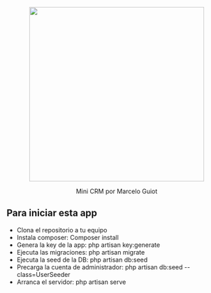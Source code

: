 <p align="center"><a href="https://laravel.com" target="_blank"><img src="https://raw.githubusercontent.com/laravel/art/master/logo-lockup/5%20SVG/2%20CMYK/1%20Full%20Color/laravel-logolockup-cmyk-red.svg" width="400"></a></p>

<p align="center">
Mini CRM por Marcelo Guiot
</p>

## Para iniciar esta app

- Clona el repositorio a tu equipo
- Instala composer: Composer install
- Genera la key de la app: php artisan key:generate
- Ejecuta las migraciones: php artisan migrate
- Ejecuta la seed de la DB: php artisan db:seed
- Precarga la cuenta de administrador: php artisan db:seed --class=UserSeeder
- Arranca el servidor: php artisan serve
